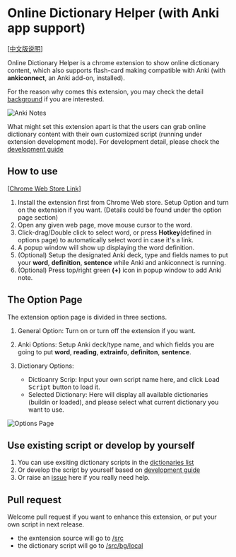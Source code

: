 # Online Dictionary Helper (with Anki app support)

[[中文版说明](README.zh_CN.md)]

Online Dictionary Helper is a chrome extension to show online dictionary content, which also supports flash-card making compatible with Anki  (with **ankiconnect**, an Anki add-on, installed).

For the reason why comes this extension, you may check the detail [background](doc/background.md) if you are interested.

![Anki Notes](https://raw.githubusercontent.com/ninja33/ODH/master/doc/img/anki_001_640x400.png)

What might set this extension apart is that the users can grab online dictionary content with their own customized script (running under extension development mode). For development detail, please check the [development guide](doc/development.md)

## How to use

[[Chrome Web Store Link](https://chrome.google.com/webstore/detail/anki-online-dictionary-he/lppjdajkacanlmpbbcdkccjkdbpllajb?hl=en)]

1. Install the extension first from Chrome Web store. Setup Option and turn on the extension if you want. (Details could be found under the option page section)
2. Open any given web page, move mouse cursor to the word.
3. Click-drag/Double click to select word, or press **Hotkey**(defined in options page) to automatically select word in case it's a link.
4. A popup window will show up displaying the word definition.
5. (Optional) Setup the designated Anki deck, type and fields names to put your **word**, **definition**, **sentence** while Anki and ankiconnect is running.
6. (Optional) Press top/right green **(+)** icon in popup window to add Anki note.

## The Option Page

The extension option page is divided in three sections.

1. General Option: Turn on or turn off the extension if you want.
2. Anki Options: Setup Anki deck/type name, and which fields you are going to put **word**, **reading**, **extrainfo**, **definiton**, **sentence**.

3. Dictionary Options:

    - Dictioanry Scrip: Input your own script name here, and click <kbd>Load Script</kbd> button to load it.
    - Selected Dictionary: Here will display all available dictionaries (buildin or loaded), and please select what current dictionary you want to use.

![Options Page](https://raw.githubusercontent.com/ninja33/ODH/master/doc/img/option_general_640x400_en.png)

## Use existing script or develop by yourself

1. You can use exsiting dictionary scripts in the [dictionaries list](doc/scriptlist.md)
2. Or develop the script by yourself based on [development guide](doc/development.md) 
3. Or raise an [issue](https://github.com/ninja33/ODH/issues) here if you really need help.

## Pull request

Welcome pull request if you want to enhance this extension, or put your own script in next release.

- the exntension source will go to [/src](https://github.com/ninja33/ODH/tree/master/src)
- the dictionary script will go to [/src/bg/local](https://github.com/ninja33/ODH/tree/master/src/bg/local)
